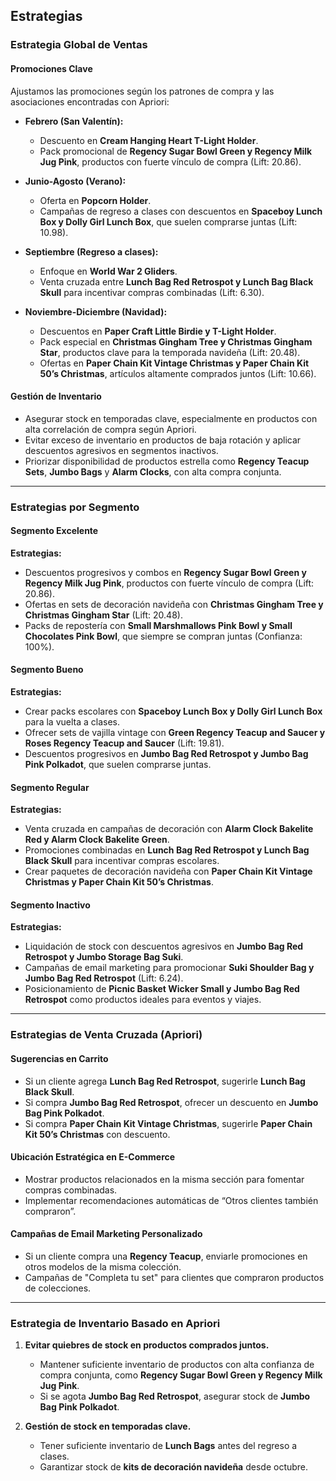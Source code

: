 ## Estrategias 

### Estrategia Global de Ventas  

#### Promociones Clave  
Ajustamos las promociones según los patrones de compra y las asociaciones encontradas con Apriori:  

- **Febrero (San Valentín):**  
  - Descuento en **Cream Hanging Heart T-Light Holder**.  
  - Pack promocional de **Regency Sugar Bowl Green y Regency Milk Jug Pink**, productos con fuerte vínculo de compra (Lift: 20.86).  

- **Junio-Agosto (Verano):**  
  - Oferta en **Popcorn Holder**.  
  - Campañas de regreso a clases con descuentos en **Spaceboy Lunch Box y Dolly Girl Lunch Box**, que suelen comprarse juntas (Lift: 10.98).  

- **Septiembre (Regreso a clases):**  
  - Enfoque en **World War 2 Gliders**.  
  - Venta cruzada entre **Lunch Bag Red Retrospot y Lunch Bag Black Skull** para incentivar compras combinadas (Lift: 6.30).  

- **Noviembre-Diciembre (Navidad):**  
  - Descuentos en **Paper Craft Little Birdie y T-Light Holder**.  
  - Pack especial en **Christmas Gingham Tree y Christmas Gingham Star**, productos clave para la temporada navideña (Lift: 20.48).  
  - Ofertas en **Paper Chain Kit Vintage Christmas y Paper Chain Kit 50’s Christmas**, artículos altamente comprados juntos (Lift: 10.66).  

#### Gestión de Inventario  
- Asegurar stock en temporadas clave, especialmente en productos con alta correlación de compra según Apriori.  
- Evitar exceso de inventario en productos de baja rotación y aplicar descuentos agresivos en segmentos inactivos.  
- Priorizar disponibilidad de productos estrella como **Regency Teacup Sets**, **Jumbo Bags** y **Alarm Clocks**, con alta compra conjunta.  

---

### Estrategias por Segmento  

#### **Segmento Excelente**  
**Estrategias:**  
- Descuentos progresivos y combos en **Regency Sugar Bowl Green y Regency Milk Jug Pink**, productos con fuerte vínculo de compra (Lift: 20.86).  
- Ofertas en sets de decoración navideña con **Christmas Gingham Tree y Christmas Gingham Star** (Lift: 20.48).  
- Packs de repostería con **Small Marshmallows Pink Bowl y Small Chocolates Pink Bowl**, que siempre se compran juntas (Confianza: 100%).  



#### **Segmento Bueno**  
**Estrategias:**  
- Crear packs escolares con **Spaceboy Lunch Box y Dolly Girl Lunch Box** para la vuelta a clases.  
- Ofrecer sets de vajilla vintage con **Green Regency Teacup and Saucer y Roses Regency Teacup and Saucer** (Lift: 19.81).  
- Descuentos progresivos en **Jumbo Bag Red Retrospot y Jumbo Bag Pink Polkadot**, que suelen comprarse juntas.  


#### **Segmento Regular**  
**Estrategias:**  
- Venta cruzada en campañas de decoración  con **Alarm Clock Bakelite Red y Alarm Clock Bakelite Green**.  
- Promociones combinadas en **Lunch Bag Red Retrospot y Lunch Bag Black Skull** para incentivar compras escolares.  
- Crear paquetes de decoración navideña con **Paper Chain Kit Vintage Christmas y Paper Chain Kit 50’s Christmas**.  



#### **Segmento Inactivo**  
**Estrategias:**  
- Liquidación de stock con descuentos agresivos en **Jumbo Bag Red Retrospot y Jumbo Storage Bag Suki**.  
- Campañas de email marketing para promocionar **Suki Shoulder Bag y Jumbo Bag Red Retrospot** (Lift: 6.24).  
- Posicionamiento de **Picnic Basket Wicker Small y Jumbo Bag Red Retrospot** como productos ideales para eventos y viajes.  

---

### Estrategias de Venta Cruzada (Apriori)   

#### Sugerencias en Carrito  
- Si un cliente agrega **Lunch Bag Red Retrospot**, sugerirle **Lunch Bag Black Skull**.  
- Si compra **Jumbo Bag Red Retrospot**, ofrecer un descuento en **Jumbo Bag Pink Polkadot**.  
- Si compra **Paper Chain Kit Vintage Christmas**, sugerirle **Paper Chain Kit 50’s Christmas** con descuento.  

#### Ubicación Estratégica en E-Commerce  
- Mostrar productos relacionados en la misma sección para fomentar compras combinadas.  
- Implementar recomendaciones automáticas de “Otros clientes también compraron”.  

#### Campañas de Email Marketing Personalizado  
- Si un cliente compra una **Regency Teacup**, enviarle promociones en otros modelos de la misma colección.  
- Campañas de "Completa tu set" para clientes que compraron productos de colecciones.  

---

### Estrategia de Inventario Basado en Apriori  

1. **Evitar quiebres de stock en productos comprados juntos.**  
   - Mantener suficiente inventario de productos con alta confianza de compra conjunta, como **Regency Sugar Bowl Green y Regency Milk Jug Pink**.  
   - Si se agota **Jumbo Bag Red Retrospot**, asegurar stock de **Jumbo Bag Pink Polkadot**.  

2. **Gestión de stock en temporadas clave.**  
   - Tener suficiente inventario de **Lunch Bags** antes del regreso a clases.  
   - Garantizar stock de **kits de decoración navideña** desde octubre.  



